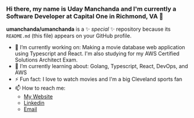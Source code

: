 ### Hi there, my name is Uday Manchanda and I'm currently a Software Developer at Capital One in Richmond, VA 👋

**umanchanda/umanchanda** is a ✨ _special_ ✨ repository because its `README.md` (this file) appears on your GitHub profile.

- 🔭 I’m currently working on: Making a movie database web application using Typescript and React. I'm also studying for my AWS Certified Solutions Architect Exam. 
- 🌱 I’m currently learning about: Golang, Typescript, React, DevOps, and AWS
- ⚡ Fun fact: I love to watch movies and I'm a big Cleveland sports fan
- 📫 How to reach me: 
    - [My Website](https://umanchanda.github.io)
    - [Linkedin](https://linkedin.com/in/umanchanda)
    - [Email](mailto:uday.manchanda14@gmail.com)
<!--
- 👯 I’m looking to collaborate on ...
- 🤔 I’m looking for help with ...
- 💬 Ask me about ...
-->
